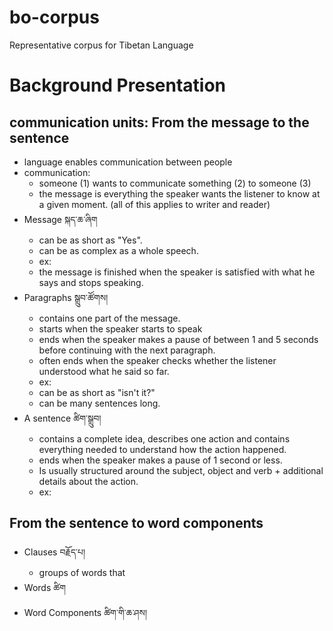 # bo-corpus
Representative corpus for Tibetan Language

# Background Presentation
## communication units: From the message to the sentence
- language enables communication between people
- communication:
  - someone (1) wants to communicate something (2) to someone (3)
  - the message is everything the speaker wants the listener to know at a given moment. (all of this applies to writer and reader)
- Message སྐད་ཆ་ཞིག
  - can be as short as "Yes".
  - can be as complex as a whole speech.
  - ex:
  - the message is finished when the speaker is satisfied with what he says and stops speaking.
- Paragraphs སྒྲུབ་ཚོགས།
  - contains one part of the message. 
  - starts when the speaker starts to speak
  - ends when the speaker makes a pause of between 1 and 5 seconds before continuing with the next paragraph.
  - often ends when the speaker checks whether the listener understood what he said so far.
  - ex:
  - can be as short as "isn't it?"
  - can be many sentences long.
- A sentence ཚིག་སྒྲུབ།
  - contains a complete idea, describes one action and contains everything needed to understand how the action happened.
  - ends when the speaker makes a pause of 1 second or less.
  - Is usually structured around the subject, object and verb + additional details about the action.
  - ex: 

## From the sentence to word components
- Clauses བརྗོད་པ།
  - groups of words that
- Words ཚིག
- Word Components ཚིག་གི་ཆ་ཤས།

